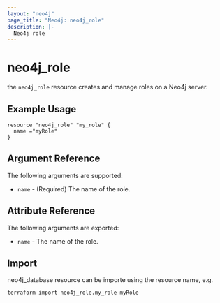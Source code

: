 ```yaml
---
layout: "neo4j"
page_title: "Neo4j: neo4j_role"
description: |-
  Neo4j role
---
```


# neo4j_role

the `neo4j_role` resource creates and manage roles on a Neo4j server.

## Example Usage

```hcl
resource "neo4j_role" "my_role" {
  name ="myRole"
}
```

## Argument Reference

The following arguments are supported:

* `name` - (Required) The name of the role.

## Attribute Reference

The following arguments are exported:

* `name` - The name of the role.

## Import

neo4j_database resource can be importe using the resource name, e.g.

```bash
terraform import neo4j_role.my_role myRole
```
